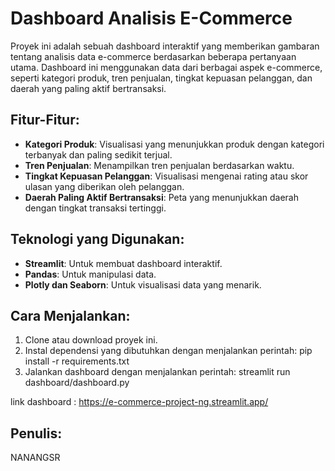 # Dashboard Analisis E-Commerce

Proyek ini adalah sebuah dashboard interaktif yang memberikan gambaran tentang analisis data e-commerce berdasarkan beberapa pertanyaan utama. Dashboard ini menggunakan data dari berbagai aspek e-commerce, seperti kategori produk, tren penjualan, tingkat kepuasan pelanggan, dan daerah yang paling aktif bertransaksi.

## Fitur-Fitur:
- **Kategori Produk**: Visualisasi yang menunjukkan produk dengan kategori terbanyak dan paling sedikit terjual.
- **Tren Penjualan**: Menampilkan tren penjualan berdasarkan waktu.
- **Tingkat Kepuasan Pelanggan**: Visualisasi mengenai rating atau skor ulasan yang diberikan oleh pelanggan.
- **Daerah Paling Aktif Bertransaksi**: Peta yang menunjukkan daerah dengan tingkat transaksi tertinggi.

## Teknologi yang Digunakan:
- **Streamlit**: Untuk membuat dashboard interaktif.
- **Pandas**: Untuk manipulasi data.
- **Plotly dan Seaborn**: Untuk visualisasi data yang menarik.

## Cara Menjalankan:
1. Clone atau download proyek ini.
2. Instal dependensi yang dibutuhkan dengan menjalankan perintah:
   pip install -r requirements.txt
4. Jalankan dashboard dengan menjalankan perintah:
   streamlit run dashboard/dashboard.py

link dashboard :  https://e-commerce-project-ng.streamlit.app/
   
## Penulis:
NANANGSR
